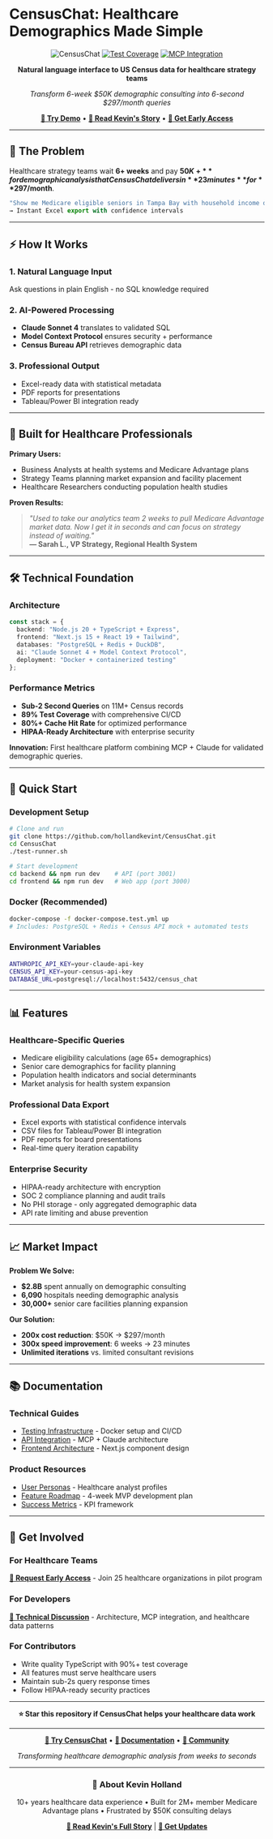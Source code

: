 # CensusChat: Healthcare Demographics Made Simple

<div align="center">

![CensusChat](https://img.shields.io/badge/CensusChat-Healthcare%20Data-blue?style=for-the-badge&logo=health&logoColor=white)
[![Test Coverage](https://img.shields.io/badge/Test%20Coverage-89%25-green?style=for-the-badge)](docs/TESTING_INFRASTRUCTURE.md)
[![MCP Integration](https://img.shields.io/badge/MCP-Claude%20AI-purple?style=for-the-badge)](https://modelcontextprotocol.io/)

**Natural language interface to US Census data for healthcare strategy teams**

*Transform 6-week $50K demographic consulting into 6-second $297/month queries*

**[🚀 Try Demo](https://censuschat.com/demo)** • **[📖 Read Kevin's Story](https://hollandkevint.github.io/CensusChat/about/)** • **[📧 Get Early Access](mailto:kevin@kevintholland.com?subject=CensusChat%20Early%20Access)**

</div>

---

## 🎯 **The Problem**

Healthcare strategy teams wait **6+ weeks** and pay **$50K+** for demographic analysis that CensusChat delivers in **23 minutes** for **$297/month**.

```typescript
"Show me Medicare eligible seniors in Tampa Bay with household income over $75K"
→ Instant Excel export with confidence intervals
```

---

## ⚡ **How It Works**

### **1. Natural Language Input**
Ask questions in plain English - no SQL knowledge required

### **2. AI-Powered Processing**  
- **Claude Sonnet 4** translates to validated SQL
- **Model Context Protocol** ensures security + performance
- **Census Bureau API** retrieves demographic data

### **3. Professional Output**
- Excel-ready data with statistical metadata
- PDF reports for presentations
- Tableau/Power BI integration ready

---

## 🏥 **Built for Healthcare Professionals**

**Primary Users:**
- Business Analysts at health systems and Medicare Advantage plans
- Strategy Teams planning market expansion and facility placement
- Healthcare Researchers conducting population health studies

**Proven Results:**
> *"Used to take our analytics team 2 weeks to pull Medicare Advantage market data. Now I get it in seconds and can focus on strategy instead of waiting."*  
> **— Sarah L., VP Strategy, Regional Health System**

---

## 🛠 **Technical Foundation**

### **Architecture**
```typescript
const stack = {
  backend: "Node.js 20 + TypeScript + Express",
  frontend: "Next.js 15 + React 19 + Tailwind",
  databases: "PostgreSQL + Redis + DuckDB",
  ai: "Claude Sonnet 4 + Model Context Protocol",
  deployment: "Docker + containerized testing"
};
```

### **Performance Metrics**
- **Sub-2 Second Queries** on 11M+ Census records
- **89% Test Coverage** with comprehensive CI/CD
- **80%+ Cache Hit Rate** for optimized performance
- **HIPAA-Ready Architecture** with enterprise security

**Innovation:** First healthcare platform combining MCP + Claude for validated demographic queries.

---

## 🚦 **Quick Start**

### **Development Setup**
```bash
# Clone and run
git clone https://github.com/hollandkevint/CensusChat.git
cd CensusChat
./test-runner.sh

# Start development
cd backend && npm run dev    # API (port 3001)
cd frontend && npm run dev   # Web app (port 3000)
```

### **Docker (Recommended)**
```bash
docker-compose -f docker-compose.test.yml up
# Includes: PostgreSQL + Redis + Census API mock + automated tests
```

### **Environment Variables**
```bash
ANTHROPIC_API_KEY=your-claude-api-key
CENSUS_API_KEY=your-census-api-key
DATABASE_URL=postgresql://localhost:5432/census_chat
```

---

## 📊 **Features**

### **Healthcare-Specific Queries**
- Medicare eligibility calculations (age 65+ demographics)  
- Senior care demographics for facility planning
- Population health indicators and social determinants
- Market analysis for health system expansion

### **Professional Data Export**
- Excel exports with statistical confidence intervals
- CSV files for Tableau/Power BI integration
- PDF reports for board presentations
- Real-time query iteration capability

### **Enterprise Security**
- HIPAA-ready architecture with encryption
- SOC 2 compliance planning and audit trails
- No PHI storage - only aggregated demographic data
- API rate limiting and abuse prevention

---

## 📈 **Market Impact**

**Problem We Solve:**
- **$2.8B** spent annually on demographic consulting
- **6,090** hospitals needing demographic analysis
- **30,000+** senior care facilities planning expansion

**Our Solution:**
- **200x cost reduction**: $50K → $297/month
- **300x speed improvement**: 6 weeks → 23 minutes
- **Unlimited iterations** vs. limited consultant revisions

---

## 📚 **Documentation**

### **Technical Guides**
- [Testing Infrastructure](docs/TESTING_INFRASTRUCTURE.md) - Docker setup and CI/CD
- [API Integration](docs/API_INTEGRATION_GUIDE.md) - MCP + Claude architecture
- [Frontend Architecture](docs/FRONTEND_ARCHITECTURE.md) - Next.js component design

### **Product Resources**
- [User Personas](docs/USER_PERSONAS.md) - Healthcare analyst profiles
- [Feature Roadmap](docs/FEATURE_ROADMAP.md) - 4-week MVP development plan
- [Success Metrics](docs/SUCCESS_METRICS.md) - KPI framework

---

## 🚀 **Get Involved**

### **For Healthcare Teams**
**[📧 Request Early Access](mailto:kevin@kevintholland.com?subject=CensusChat%20Early%20Access&body=Organization:%0ARole:%0ACurrent%20demographic%20analysis%20challenges:)** - Join 25 healthcare organizations in pilot program

### **For Developers**
**[💬 Technical Discussion](https://github.com/hollandkevint/CensusChat/discussions)** - Architecture, MCP integration, and healthcare data patterns

### **For Contributors**
- Write quality TypeScript with 90%+ test coverage
- All features must serve healthcare users
- Maintain sub-2s query response times
- Follow HIPAA-ready security practices

---

<div align="center">

**⭐ Star this repository if CensusChat helps your healthcare data work**

---

**[🚀 Try CensusChat](https://censuschat.com)** • **[📖 Documentation](docs/)** • **[💬 Community](https://github.com/hollandkevint/CensusChat/discussions)**

*Transforming healthcare demographic analysis from weeks to seconds*

---

### 👤 **About Kevin Holland**

10+ years healthcare data experience • Built for 2M+ member Medicare Advantage plans • Frustrated by $50K consulting delays

**[📖 Read Kevin's Full Story](https://hollandkevint.github.io/CensusChat/about/)** | **[📧 Get Updates](mailto:kevin@kevintholland.com?subject=CensusChat%20Updates)**

</div>